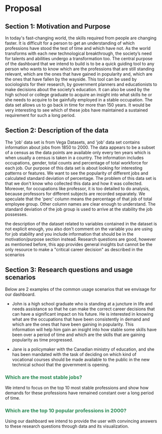 # Proposal
  
## Section 1: Motivation and Purpose  
In today's fast-changing world, the skills required from people are changing faster. It is difficult for a person to get an understanding of which professions have stood the test of time and which have not. As the world transforms with each new technological breakthrough, the society’s need for talents and abilities undergo a transformation too. The central purpose of the dashboard that we intend to build is to be a quick guiding tool to any person who wants to know which are the professions that are still standing relevant, which are the ones that have gained in popularity and, which are the ones that have fallen by the wayside. This tool can be used by sociologists for their research, by government planners and educationists to make decisions about the society’s education. It can also be used by the high school or college graduate to acquire an insight into what skills he or she needs to acquire to be gainfully employed in a stable occupation. The data set allows us to go back in time for more than 150 years. It would be very interesting to see which of these jobs have maintained a sustained requirement for such a long period.  
  
## Section 2: Description of the data  
The 'job' data set is from Vega Datasets, and 'job' data set contains information about jobs from 1850 to 2000. The data appears to be a subset of a census as the data points are available only every ten years which is when usually a census is taken in a country. The information includes occupations, gender, total counts and percentage of total workforce for each job. Our purpose of this data set is about looking for interesting patterns or features. We want to see the popularity of different jobs and calculated standard deviation of percentage. The problem of this data set is that we don't know who collected this data and how it was collected. Moreover, for occupations like professor, it is too detailed to do analysis, because professors for different subjects are recorded separately. We speculate that the 'perc' column means the percentage of that job of total employee group. Other column names are clear enough to understand. 
The standard deviation of the job group is used to arrive at the stability the job possesses.

 the description of the dataset related to variables contained in the dataset is not explicit enough, you also don't comment on the variable you are using for job stability and you include information that should be in the motivation/purpose section instead. Research questions are good, however as mentioned before, this app provides general insights but cannot be the only resource to make a "critical career decision" as described in the scenarios
  
## Section 3: Research questions and usage scenarios  

Below are 2 examples of the common usage scenarios that we envisage for our dashboard.  
  
- John is a high school graduate who is standing at a juncture in life and needs assistance so that he can make the correct career decisions that can have a significant impact on his future. He is interested in knowing what are the occupations that have been consistently in demand and which are the ones that have been gaining in popularity.  This information will help him gain an insight into how stable some skills have been over a period of time and which are the skills that are gaining popularity as time progressed.
  
- Jane is a policymaker with the Canadian ministry of education, and she has been mandated with the task of deciding on which kind of vocational courses should be made available to the public in the new technical school that the government is opening.  


  
### <span style="color:seagreen">Which are the most stable jobs?</span>
We intend to focus on the top 10 most stable professions and show how demands for these professions have remained constant over a long period of time.
  
### <span style="color:seagreen">Which are the top 10 popular professions in 2000?</span>
Using our dashboard we intend to provide the user with convincing answers to these research questions through data and its visualization.
